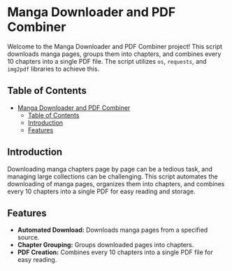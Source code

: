 # Manga Downloader and PDF Combiner

Welcome to the Manga Downloader and PDF Combiner project! This script downloads manga pages, groups them into chapters, and combines every 10 chapters into a single PDF file. The script utilizes `os`, `requests`, and `img2pdf` libraries to achieve this.

## Table of Contents

- [Manga Downloader and PDF Combiner](#manga-downloader-and-pdf-combiner)
  - [Table of Contents](#table-of-contents)
  - [Introduction](#introduction)
  - [Features](#features)

## Introduction

Downloading manga chapters page by page can be a tedious task, and managing large collections can be challenging. This script automates the downloading of manga pages, organizes them into chapters, and combines every 10 chapters into a single PDF for easy reading and storage.

## Features

- **Automated Download:** Downloads manga pages from a specified source.
- **Chapter Grouping:** Groups downloaded pages into chapters.
- **PDF Creation:** Combines every 10 chapters into a single PDF file for easy reading.

